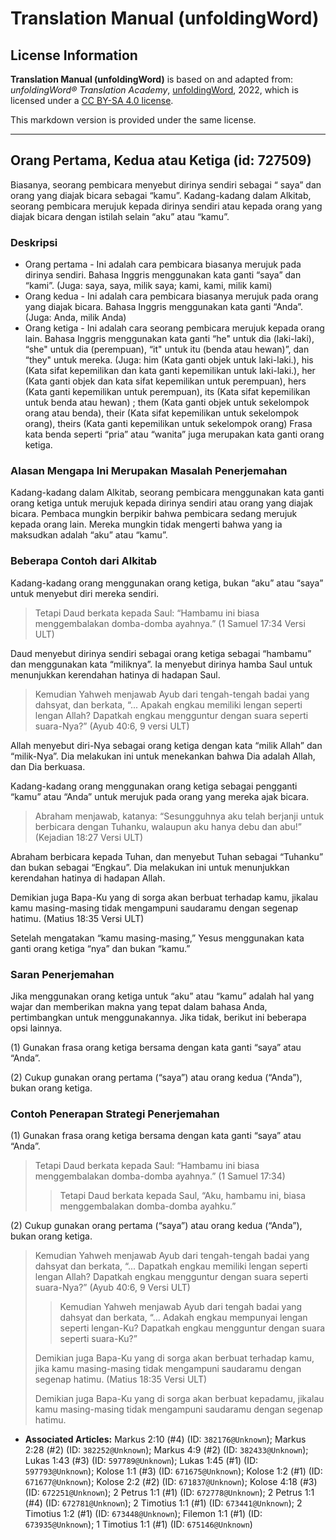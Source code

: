 # Translation Manual (unfoldingWord)

## License Information

**Translation Manual (unfoldingWord)** is based on and adapted from: _unfoldingWord® Translation Academy_, [unfoldingWord](https://unfoldingword.org/utw), 2022, which is licensed under a [CC BY-SA 4.0 license](https://creativecommons.org/licenses/by-sa/4.0/legalcode.en).

This markdown version is provided under the same license.



--------------------------------

## Orang Pertama, Kedua atau Ketiga (id: 727509)

Biasanya, seorang pembicara menyebut dirinya sendiri sebagai “ saya” dan orang yang diajak bicara sebagai “kamu”. Kadang\-kadang dalam Alkitab, seorang pembicara merujuk kepada dirinya sendiri atau kepada orang yang diajak bicara dengan istilah selain “aku” atau “kamu”.

### Deskripsi

* Orang pertama \- Ini adalah cara pembicara biasanya merujuk pada dirinya sendiri. Bahasa Inggris menggunakan kata ganti “saya” dan “kami”. (Juga: saya, saya, milik saya; kami, kami, milik kami)
* Orang kedua \- Ini adalah cara pembicara biasanya merujuk pada orang yang diajak bicara. Bahasa Inggris menggunakan kata ganti “Anda”. (Juga: Anda, milik Anda)
* Orang ketiga \- Ini adalah cara seorang pembicara merujuk kepada orang lain. Bahasa Inggris menggunakan kata ganti “he" untuk dia (laki\-laki), “she" untuk dia (perempuan), “it" untuk itu (benda atau hewan)”, dan “they" untuk mereka. (Juga: him (Kata ganti objek untuk laki\-laki.), his (Kata sifat kepemilikan dan kata ganti kepemilikan untuk laki\-laki.), her (Kata ganti objek dan kata sifat kepemilikan untuk perempuan), hers (Kata ganti kepemilikan untuk perempuan), its (Kata sifat kepemilikan untuk benda atau hewan) ; them (Kata ganti objek untuk sekelompok orang atau benda), their (Kata sifat kepemilikan untuk sekelompok orang), theirs (Kata ganti kepemilikan untuk sekelompok orang) Frasa kata benda seperti “pria” atau “wanita” juga merupakan kata ganti orang ketiga.

### Alasan Mengapa Ini Merupakan Masalah Penerjemahan

Kadang\-kadang dalam Alkitab, seorang pembicara menggunakan kata ganti orang ketiga untuk merujuk kepada dirinya sendiri atau orang yang diajak bicara. Pembaca mungkin berpikir bahwa pembicara sedang merujuk kepada orang lain. Mereka mungkin tidak mengerti bahwa yang ia maksudkan adalah “aku” atau “kamu”.

### Beberapa Contoh dari Alkitab

Kadang\-kadang orang menggunakan orang ketiga, bukan “aku” atau “saya” untuk menyebut diri mereka sendiri.

> Tetapi Daud berkata kepada Saul: “Hambamu ini biasa menggembalakan domba\-domba ayahnya.” (1 Samuel 17:34 Versi ULT)

Daud menyebut dirinya sendiri sebagai orang ketiga sebagai “hambamu” dan menggunakan kata “miliknya”. Ia menyebut dirinya hamba Saul untuk menunjukkan kerendahan hatinya di hadapan Saul.

> Kemudian Yahweh menjawab Ayub dari tengah\-tengah badai yang dahsyat, dan berkata, “... Apakah engkau memiliki lengan seperti lengan Allah? Dapatkah engkau mengguntur dengan suara seperti suara\-Nya?” (Ayub 40:6, 9 versi ULT)

Allah menyebut diri\-Nya sebagai orang ketiga dengan kata “milik Allah” dan “milik\-Nya”. Dia melakukan ini untuk menekankan bahwa Dia adalah Allah, dan Dia berkuasa.

Kadang\-kadang orang menggunakan orang ketiga sebagai pengganti “kamu” atau “Anda” untuk merujuk pada orang yang mereka ajak bicara.

> Abraham menjawab, katanya: “Sesungguhnya aku telah berjanji untuk berbicara dengan Tuhanku, walaupun aku hanya debu dan abu!” (Kejadian 18:27 Versi ULT)

Abraham berbicara kepada Tuhan, dan menyebut Tuhan sebagai “Tuhanku” dan bukan sebagai “Engkau”. Dia melakukan ini untuk menunjukkan kerendahan hatinya di hadapan Allah.

Demikian juga Bapa\-Ku yang di sorga akan berbuat terhadap kamu, jikalau kamu masing\-masing tidak mengampuni saudaramu dengan segenap hatimu. (Matius 18:35 Versi ULT)

Setelah mengatakan “kamu masing\-masing,” Yesus menggunakan kata ganti orang ketiga “nya” dan bukan “kamu.”

### Saran Penerjemahan

Jika menggunakan orang ketiga untuk “aku” atau “kamu” adalah hal yang wajar dan memberikan makna yang tepat dalam bahasa Anda, pertimbangkan untuk menggunakannya. Jika tidak, berikut ini beberapa opsi lainnya.

(1\) Gunakan frasa orang ketiga bersama dengan kata ganti “saya” atau “Anda”.

(2\) Cukup gunakan orang pertama (“saya”) atau orang kedua (“Anda”), bukan orang ketiga.

### Contoh Penerapan Strategi Penerjemahan

(1\) Gunakan frasa orang ketiga bersama dengan kata ganti “saya” atau “Anda”.

> Tetapi Daud berkata kepada Saul: “Hambamu ini biasa menggembalakan domba\-domba ayahnya.” (1 Samuel 17:34\)
> 
> 
> > Tetapi Daud berkata kepada Saul, “Aku, hambamu ini, biasa menggembalakan domba\-domba ayahku.”

(2\) Cukup gunakan orang pertama (“saya”) atau orang kedua (“Anda”), bukan orang ketiga.

> Kemudian Yahweh menjawab Ayub dari tengah\-tengah badai yang dahsyat dan berkata, “... Dapatkah engkau memiliki lengan seperti lengan Allah? Dapatkah engkau mengguntur dengan suara seperti suara\-Nya?” (Ayub 40:6, 9 Versi ULT)
> 
> 
> > Kemudian Yahweh menjawab Ayub dari tengah badai yang dahsyat dan berkata, “... Adakah engkau mempunyai lengan seperti lengan\-Ku? Dapatkah engkau mengguntur dengan suara seperti suara\-Ku?”
> 
> Demikian juga Bapa\-Ku yang di sorga akan berbuat terhadap kamu, jika kamu masing\-masing tidak mengampuni saudaramu dengan segenap hatimu. (Matius 18:35 Versi ULT)
> 
> Demikian juga Bapa\-Ku yang di sorga akan berbuat kepadamu, jikalau kamu masing\-masing tidak mengampuni saudaramu dengan segenap hatimu.

* **Associated Articles:** Markus 2:10 (#4) (ID: `382176@Unknown`); Markus 2:28 (#2) (ID: `382252@Unknown`); Markus 4:9 (#2) (ID: `382433@Unknown`); Lukas 1:43 (#3) (ID: `597789@Unknown`); Lukas 1:45 (#1) (ID: `597793@Unknown`); Kolose 1:1 (#3) (ID: `671675@Unknown`); Kolose 1:2 (#1) (ID: `671677@Unknown`); Kolose 2:2 (#2) (ID: `671837@Unknown`); Kolose 4:18 (#3) (ID: `672251@Unknown`); 2 Petrus 1:1 (#1) (ID: `672778@Unknown`); 2 Petrus 1:1 (#4) (ID: `672781@Unknown`); 2 Timotius 1:1 (#1) (ID: `673441@Unknown`); 2 Timotius 1:2 (#1) (ID: `673448@Unknown`); Filemon 1:1 (#1) (ID: `673935@Unknown`); 1 Timotius 1:1 (#1) (ID: `675146@Unknown`)

